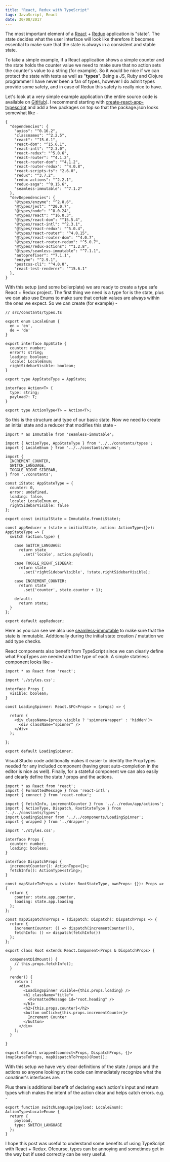 ```yaml
---
title: "React, Redux with TypeScript"
tags: JavaScript, React
date: 30/08/2017
---
```


The most important element of a [React](https://facebook.github.io/react/) + [Redux](http://redux.js.org/) application is "state". The state decides what the user interface will look like therefore it becomes essential to make sure that the state is always in a consistent and stable state.

To take a simple example, if a React application shows a simple counter and the state holds the counter value we need to make sure that no action sets the counter's value to a string (for example). So it would be nice if we can protect the state with tests as well as "__types__". Being a JS, Ruby and Clojure programmer I have never been a fan of types, however I do admit types provide some safety, and in case of Redux this safety is really nice to have.

Let's look at a very simple example application (the entire source code is available on [GitHub](https://github.com/rocky-jaiswal/react-ts-starter)). I recommend starting with [create-react-app-typescript](https://github.com/wmonk/create-react-app-typescript) and add a few packages on top so that the package.json looks somewhat like -

    {
      "dependencies": {
        "axios": "^0.16.2",
        "classnames": "^2.2.5",
        "react": "^15.6.1",
        "react-dom": "^15.6.1",
        "react-intl": "^2.3.0",
        "react-redux": "^5.0.6",
        "react-router": "^4.1.2",
        "react-router-dom": "^4.1.2",
        "react-router-redux": "^4.0.8",
        "react-scripts-ts": "2.6.0",
        "redux": "^3.7.2",
        "redux-actions": "^2.2.1",
        "redux-saga": "^0.15.6",
        "seamless-immutable": "^7.1.2"
      },
      "devDependencies": {
        "@types/enzyme": "^2.8.6",
        "@types/jest": "^20.0.7",
        "@types/node": "^8.0.24",
        "@types/react": "^16.0.3",
        "@types/react-dom": "^15.5.4",
        "@types/react-intl": "^2.3.1",
        "@types/react-redux": "^5.0.4",
        "@types/react-router": "^4.0.15",
        "@types/react-router-dom": "^4.0.7",
        "@types/react-router-redux": "^5.0.7",
        "@types/redux-actions": "^1.2.8",
        "@types/seamless-immutable": "^7.1.1",
        "autoprefixer": "^7.1.1",
        "enzyme": "^2.9.1",
        "postcss-cli": "^4.0.0",
        "react-test-renderer": "^15.6.1"
      },
    }

With this setup (and some boilerplate) we are ready to create a type safe React + Redux project. The first thing we need is a type for is the state, plus we can also use Enums to make sure that certain values are always within the ones we expect. So we can create (for example) -


    // src/constants/types.ts

    export enum LocaleEnum {
      en = 'en',
      de = 'de'
    }

    export interface AppState {
      counter: number;
      error?: string;
      loading: boolean;
      locale: LocaleEnum;
      rightSidebarVisible: boolean;
    }

    export type AppStateType = AppState;

    interface Action<T> {
      type: string;
      payload?: T;
    }

    export type ActionType<T> = Action<T>;

So this is the structure and type of our basic state. Now we need to create an initial state and a reducer that modifies this state -

    import * as Immutable from 'seamless-immutable';

    import { ActionType, AppStateType } from '../../constants/types';
    import { LocaleEnum } from '../../constants/enums';

    import {
      INCREMENT_COUNTER,
      SWITCH_LANGUAGE,
      TOGGLE_RIGHT_SIDEBAR,
    } from './constants';

    const iState: AppStateType = {
      counter: 0,
      error: undefined,
      loading: false,
      locale: LocaleEnum.en,
      rightSidebarVisible: false
    };

    export const initialState = Immutable.from(iState);

    const appReducer = (state = initialState, action: ActionType<{}>): AppStateType => {
      switch (action.type) {

        case SWITCH_LANGUAGE:
          return state
            .set('locale', action.payload);

        case TOGGLE_RIGHT_SIDEBAR:
          return state
            .set('rightSidebarVisible', !state.rightSidebarVisible);

        case INCREMENT_COUNTER:
          return state
            .set('counter', state.counter + 1);

        default:
          return state;
      }
    };

    export default appReducer;

Here as you can see we also use [seamless-immutable](https://github.com/rtfeldman/seamless-immutable) to make sure that the state is immutable. Addtionally during the initial state creation / mutation we add type checks.

React components also benefit from TypeScript since we can clearly define what PropTypes are needed and the type of each. A simple stateless component looks like -

    import * as React from 'react';

    import './styles.css';

    interface Props {
      visible: boolean;
    }

    const LoadingSpinner: React.SFC<Props> = (props) => {

      return (
        <div className={props.visible ? 'spinnerWrapper' : 'hidden'}>
          <div className="spinner" />
        </div>
      );

    };

    export default LoadingSpinner;

Visual Studio code additionally makes it easier to identify the PropTypes needed for any included component (having great auto-completion in the editor is nice as well). Finally, for a stateful component we can also easily and clearly define the state / props and the actions.

    import * as React from 'react';
    import { FormattedMessage } from 'react-intl';
    import { connect } from 'react-redux';

    import { fetchInfo, incrementCounter } from '../../redux/app/actions';
    import { ActionType, Dispatch, RootStateType } from '../../constants/types';
    import LoadingSpinner from '../../components/LoadingSpinner';
    import { wrapped } from '../Wrapper';

    import './styles.css';

    interface Props {
      counter: number;
      loading: boolean;
    }

    interface DispatchProps {
      incrementCounter(): ActionType<{}>;
      fetchInfo(): ActionType<string>;
    }

    const mapStateToProps = (state: RootStateType, ownProps: {}): Props => {
      return {
        counter: state.app.counter,
        loading: state.app.loading
      };
    };

    const mapDispatchToProps = (dispatch: Dispatch): DispatchProps => {
      return {
        incrementCounter: () => dispatch(incrementCounter()),
        fetchInfo: () => dispatch(fetchInfo())
      };
    };

    export class Root extends React.Component<Props & DispatchProps> {

      componentDidMount() {
        // this.props.fetchInfo();
      }

      render() {
        return (
          <div>
            <LoadingSpinner visible={this.props.loading} />
            <h1 className="title">
              <FormattedMessage id="root.heading" />
            </h1>
            <h2>{this.props.counter}</h2>
            <button onClick={this.props.incrementCounter}>
              Increment Counter
            </button>
          </div>
        );
      }

    }

    export default wrapped(connect<Props, DispatchProps, {}>(mapStateToProps, mapDispatchToProps)(Root));


With this setup we have very clear definitions of the state / props and the actions so anyone looking at the code can immediately recognize what the conatiner's interfaces are.

Plus there is additional benefit of declaring each action's input and return types which makes the intent of the action clear and helps catch errors. e.g. -

    export function switchLanguage(payload: LocaleEnum): ActionType<LocaleEnum> {
      return {
        payload,
        type: SWITCH_LANGUAGE
      };
    }


I hope this post was useful to understand some benefits of using TypeScript with React + Redux. Ofcourse, types can be annoying and sometimes get in the way but if used correctly can be very useful.
